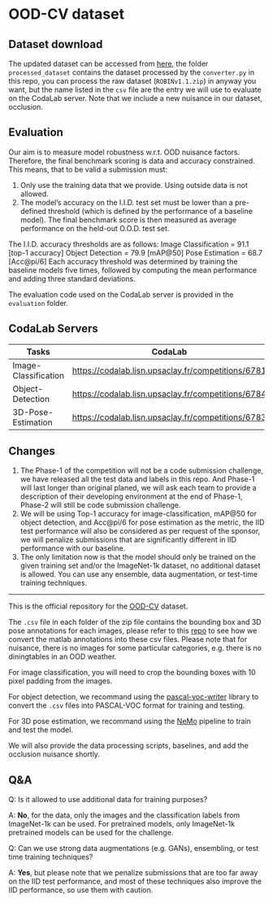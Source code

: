 # OOD-CV dataset

## Dataset download

The updated dataset can be accessed from [here](https://drive.google.com/drive/folders/1Q-4iqAdPyHCPTGYRQ7B-mYpLbQ9_v84h?usp=sharing), the folder `processed_dataset` contains the dataset processed by the `converter.py` in this repo, you can process the raw dataset (`ROBINv1.1.zip`) in anyway you want, but the name listed in the `csv` file are the entry we will use to evaluate on the CodaLab server.
Note that we include a new nuisance in our dataset, occlusion.


## Evaluation

Our aim is to measure model robustness w.r.t. OOD nuisance factors. Therefore, the final benchmark scoring is data and accuracy constrained. This means, that to be valid a submission must:
1) Only use the training data that we provide. Using outside data is not allowed.
2) The model’s accuracy on the I.I.D. test set must be lower than a pre-defined threshold (which is defined by the performance of a baseline model).
The final benchmark score is then measured as average performance on the held-out O.O.D. test set.

The I.I.D. accuracy thresholds are as follows:
Image Classification = 91.1 [top-1 accuracy]
Object Detection = 79.9 [mAP@50]
Pose Estimation = 68.7 [Acc@pi/6]
Each accuracy threshold was determined by training the baseline models five times, followed by computing the mean performance and adding three standard deviations.

The evaluation code used on the CodaLab server is provided in the `evaluation` folder.

## CodaLab Servers

| Tasks                | CodaLab                                            |
|----------------------|----------------------------------------------------|
| Image-Classification | https://codalab.lisn.upsaclay.fr/competitions/6781 |
| Object-Detection     | https://codalab.lisn.upsaclay.fr/competitions/6784 |
| 3D-Pose-Estimation   | https://codalab.lisn.upsaclay.fr/competitions/6783 |


## Changes

1. The Phase-1 of the competition will not be a code submission challenge, we have released all the test data and labels in this repo. And Phase-1 will last longer than original planed, we will ask each team to provide a description of their developing environment at the end of Phase-1, Phase-2 will still be code submission challenge.
2. We will be using Top-1 accuracy for image-classification, mAP@50 for object detection, and Acc@pi/6 for pose estimation as the metric, the IID test performance will also be considered as per request of the sponsor, we will penalize submissions that are significantly different in IID performance with our baseline.
3. The only limitation now is that the model should only be trained on the given training set and/or the ImageNet-1k dataset, no additional dataset is allowed. You can use any ensemble, data augmentation, or test-time training techniques.

---

This is the official repository for the [OOD-CV](https://arxiv.org/abs/2111.14341) dataset.

The `.csv` file in each folder of the zip file contains the bounding box and 3D pose annotations for each images, please refer to this [repo](https://github.com/YoungXIAO13/PoseContrast/blob/main/data/Pascal3D/create_annotation.py) to see how we convert the matlab annotations into these csv files. Please note that for nuisance, there is no images for some particular categories, e.g. there is no diningtables in an OOD weather.

For image classification, you will need to crop the bounding boxes with 10 pixel padding from the images.

For object detection, we recommand using the [pascal-voc-writer](https://github.com/AndrewCarterUK/pascal-voc-writer) library to convert the `.csv` files into PASCAL-VOC format for training and testing.

For 3D pose estimation, we recommand using the [NeMo](https://github.com/Angtian/NeMo) pipeline to train and test the model.

We will also provide the data processing scripts, baselines, and add the occlusion nuisance shortly.


## Q&A

Q: Is it allowed to use additional data for training purposes?

A: **No**, for the data, only the images and the classification labels from ImageNet-1k can be used. For pretrained models, only ImageNet-1k pretrained models can be used for the challenge.

Q: Can we use strong data augmentations (e.g. GANs), ensembling, or test time training techniques?

A: **Yes**, but please note that we penalize submissions that are too far away on the IID test performance, and most of these techniques also improve the IID performance, so use them with caution.






